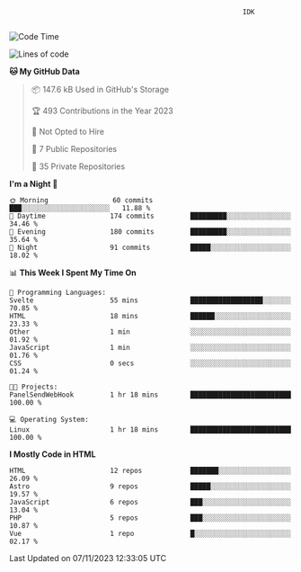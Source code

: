 ```text
                                                          IDK
                                       
```

<!--START_SECTION:waka-->
![Code Time](http://img.shields.io/badge/Code%20Time-87%20hrs%2034%20mins-blue)

![Lines of code](https://img.shields.io/badge/From%20Hello%20World%20I%27ve%20Written-135.5%20thousand%20lines%20of%20code-blue)

**🐱 My GitHub Data** 

> 📦 147.6 kB Used in GitHub's Storage 
 > 
> 🏆 493 Contributions in the Year 2023
 > 
> 🚫 Not Opted to Hire
 > 
> 📜 7 Public Repositories 
 > 
> 🔑 35 Private Repositories 
 > 
**I'm a Night 🦉** 

```text
🌞 Morning                60 commits          ███░░░░░░░░░░░░░░░░░░░░░░   11.88 % 
🌆 Daytime                174 commits         █████████░░░░░░░░░░░░░░░░   34.46 % 
🌃 Evening                180 commits         █████████░░░░░░░░░░░░░░░░   35.64 % 
🌙 Night                  91 commits          █████░░░░░░░░░░░░░░░░░░░░   18.02 % 
```


📊 **This Week I Spent My Time On** 

```text
💬 Programming Languages: 
Svelte                   55 mins             ██████████████████░░░░░░░   70.85 % 
HTML                     18 mins             ██████░░░░░░░░░░░░░░░░░░░   23.33 % 
Other                    1 min               ░░░░░░░░░░░░░░░░░░░░░░░░░   01.92 % 
JavaScript               1 min               ░░░░░░░░░░░░░░░░░░░░░░░░░   01.76 % 
CSS                      0 secs              ░░░░░░░░░░░░░░░░░░░░░░░░░   01.24 % 

🐱‍💻 Projects: 
PanelSendWebHook         1 hr 18 mins        █████████████████████████   100.00 % 

💻 Operating System: 
Linux                    1 hr 18 mins        █████████████████████████   100.00 % 
```

**I Mostly Code in HTML** 

```text
HTML                     12 repos            ███████░░░░░░░░░░░░░░░░░░   26.09 % 
Astro                    9 repos             █████░░░░░░░░░░░░░░░░░░░░   19.57 % 
JavaScript               6 repos             ███░░░░░░░░░░░░░░░░░░░░░░   13.04 % 
PHP                      5 repos             ███░░░░░░░░░░░░░░░░░░░░░░   10.87 % 
Vue                      1 repo              █░░░░░░░░░░░░░░░░░░░░░░░░   02.17 % 
```




 Last Updated on 07/11/2023 12:33:05 UTC
<!--END_SECTION:waka-->
